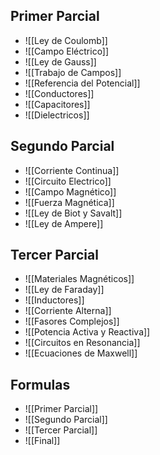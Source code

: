 ## Primer Parcial

- ![[Ley de Coulomb]]
- ![[Campo Eléctrico]]
- ![[Ley de Gauss]]
- ![[Trabajo de Campos]]
- ![[Referencia del Potencial]]
- ![[Conductores]]
- ![[Capacitores]]
- ![[Dielectricos]]

## Segundo Parcial

- ![[Corriente Continua]]
- ![[Circuito Electrico]]
- ![[Campo Magnético]]
- ![[Fuerza Magnética]]
- ![[Ley de Biot y Savalt]]
- ![[Ley de Ampere]]

## Tercer Parcial

- ![[Materiales Magnéticos]]
- ![[Ley de Faraday]]
- ![[Inductores]]
- ![[Corriente Alterna]]
- ![[Fasores Complejos]]
- ![[Potencia Activa y Reactiva]]
- ![[Circuitos en Resonancia]]
- ![[Ecuaciones de Maxwell]]

## Formulas

- ![[Primer Parcial]]
- ![[Segundo Parcial]]
- ![[Tercer Parcial]]
- ![[Final]]
